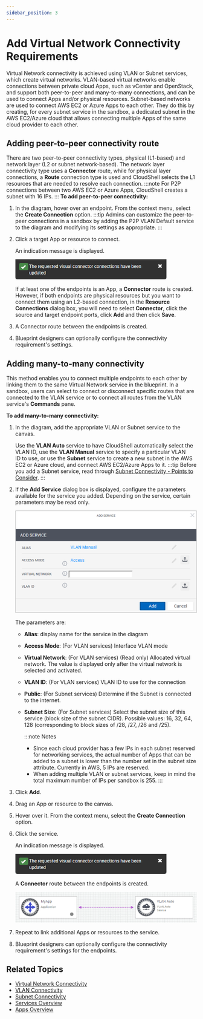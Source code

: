 ```yaml
---
sidebar_position: 3
---
```


# Add Virtual Network Connectivity Requirements

Virtual Network connectivity is achieved using VLAN or Subnet services, which create virtual networks. VLAN-based virtual networks enable connections between private cloud Apps, such as vCenter and OpenStack, and support both peer-to-peer and many-to-many connections, and can be used to connect Apps and/or physical resources. Subnet-based networks are used to connect AWS EC2 or Azure Apps to each other. They do this by creating, for every subnet service in the sandbox, a dedicated subnet in the AWS EC2/Azure cloud that allows connecting multiple Apps of the same cloud provider to each other.

## Adding peer-to-peer connectivity route

There are two peer-to-peer connectivity types, physical (L1-based) and network layer (L2 or subnet network-based). The network layer connectivity type uses a **Connector** route, while for physical layer connections, a **Route** connection type is used and CloudShell selects the L1 resources that are needed to resolve each connection.
:::note
For P2P connections between two AWS EC2 or Azure Apps, CloudShell creates a subnet with 16 IPs.
:::
**To add peer-to-peer connectivity:**

1. In the diagram, hover over an endpoint. From the context menu, select the **Create Connection** option.
    :::tip
    Admins can customize the peer-to-peer connections in a sandbox by adding the P2P VLAN Default service to the diagram and modifying its settings as appropriate.
    :::
2. Click a target App or resource to connect.
    
    An indication message is displayed.
    
    ![](/Images/CloudShell-Portal/Lab-Management/ResourceConnectionMessage.png)
    
    If at least one of the endpoints is an App, a **Connector** route is created. However, if both endpoints are physical resources but you want to connect them using an L2-based connection, in the **Resource Connections** dialog box, you will need to select **Connector**, click the source and target endpoint ports, click **Add** and then click **Save**.
    

1. A Connector route between the endpoints is created.
    
2. Blueprint designers can optionally configure the connectivity requirement's settings.

## Adding many-to-many connectivity

This method enables you to connect multiple endpoints to each other by linking them to the same Virtual Network service in the blueprint. In a sandbox, users can select to connect or disconnect specific routes that are connected to the VLAN service or to connect all routes from the VLAN service's **Commands** pane.

**To add many-to-many connectivity:**

1. In the diagram, add the appropriate VLAN or Subnet service to the canvas.
    
    Use the **VLAN Auto** service to have CloudShell automatically select the VLAN ID, use the **VLAN Manual** service to specify a particular VLAN ID to use, or use the **Subnet** service to create a new subnet in the AWS EC2 or Azure cloud, and connect AWS EC2/Azure Apps to it.
    :::tip
    Before you add a Subnet service, read through [Subnet Connectivity - Points to Consider](https://help.quali.com/Online%20Help/0.0/Portal/Content/Admn/Cnct-Ctrl-Subnets-Cnsdr.htm).
    :::
2. If the **Add Service** dialog box is displayed, configure the parameters available for the service you added. Depending on the service, certain parameters may be read only.
    
    ![](/Images/CloudShell-Portal/Lab-Management/Working-with-Apps/VLAN-Add-Service-dialog.png)
    
    The parameters are:
    
    - **Alias**: display name for the service in the diagram
    - **Access Mode**: (For VLAN services) Interface VLAN mode
    - **Virtual Network**: (For VLAN services) (Read only) Allocated virtual network. The value is displayed only after the virtual network is selected and activated.
    - **VLAN ID**: (For VLAN services) VLAN ID to use for the connection
    - **Public**: (For Subnet services) Determine if the Subnet is connected to the internet.
    - **Subnet Size**: (For Subnet services) Select the subnet size of this service (block size of the subnet CIDR). Possible values: 16, 32, 64, 128 (corresponding to block sizes of /28, /27, /26 and /25).
        
        :::note Notes
        - Since each cloud provider has a few IPs in each subnet reserved for networking services, the actual number of Apps that can be added to a subnet is lower than the number set in the subnet size attribute. Currently in AWS, 5 IPs are reserved.
        - When adding multiple VLAN or subnet services, keep in mind the total maximum number of IPs per sandbox is 255.
        :::
3. Click **Add**.
4. Drag an App or resource to the canvas.
5. Hover over it. From the context menu, select the **Create Connection** option.
6. Click the service.
    
    An indication message is displayed.
    
    ![](/Images/CloudShell-Portal/Lab-Management/ResourceConnectionMessage.png)
    
    A **Connector** route between the endpoints is created.
    
    ![](/Images/CloudShell-Portal/Lab-Management/Environments/Visual-Connection-VLAN-App.png)
    
7. Repeat to link additional Apps or resources to the service.
8. Blueprint designers can optionally configure the connectivity requirement's settings for the endpoints.

## Related Topics

- [Virtual Network Connectivity](https://help.quali.com/Online%20Help/0.0/Portal/Content/CSP/LAB-MNG/App-Cnct/Vir-Ntwrk-Cnct-Cntnr.htm)
- [VLAN Connectivity](https://help.quali.com/Online%20Help/0.0/Portal/Content/Admn/Cnct-Ctrl-VLAN.htm)
- [Subnet Connectivity](https://help.quali.com/Online%20Help/0.0/Portal/Content/Admn/Cnct-Ctrl-Subnets.htm)
- [Services Overview](https://help.quali.com/Online%20Help/0.0/Portal/Content/CSP/LAB-MNG/Features/Services.htm)
- [Apps Overview](https://help.quali.com/Online%20Help/0.0/Portal/Content/CSP/LAB-MNG/Features/Apps.htm)
